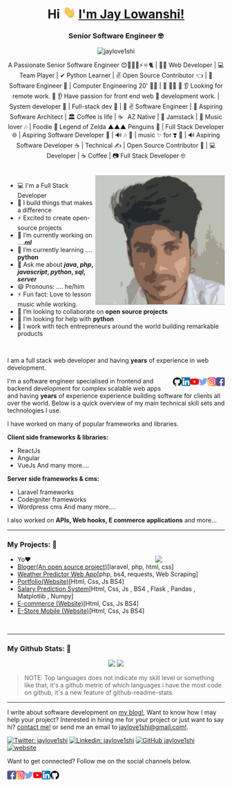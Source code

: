 <h1 align="center">
	Hi 
	<img src="https://raw.githubusercontent.com/jaylove1shi/jaylove1shi/main/hi.gif" width="30px">
	<a href="//jaylove1shi.com"> I'm Jay Lowanshi! </a> 
</h1>

<h3 align="center">Senior Software Engineer 🤓 </h3>

<p align="center"> 
	<img src='https://komarev.com/ghpvc/?username=jaylove1shi' alt='jaylove1shi'/>
</p>

<p align="center">
	A Passionate Senior Software Engineer 😊👨🏻‍💻⚡⚛️🐈 | 👨‍💻 Web Developer | 💻 Team Player | ✔ Python Learner | ✌ Open Source Contributor 👈 | 🧐 Software Engineer 🤘 |  Computer Engineering 20' 👨‍🎓 | 👊 👨‍💻 👀 👂 Looking for remote work. 👀 👂 Have passion for front end web 🌠 development work. | System developer 🤖 | Full-stack dev 🚀 | 🎉 ✌️ Software Engineer | 🚀 Aspiring Software Architect | 🏛 Coffee is life | ☕️⠀AZ Native | 🌵 Jamstack | 🥑 Music lover 🎶 | Foodie 🍜 Legend of Zelda ▲▲▲ Penguins 🐧 | Full Stack Developer 🌐 | Aspiring Software Developer 👾 | 🔊  🎶 🐨 |  music ✨ for ❣️ 🤖 |  🔊 Aspiring Software Developer ☕ | Technical ✍ | Open Source Contributor 🖤 | 💻 Developer | ☕️ Coffee |  📷 Full Stack Developer 🤓
</p>

<br>

<img align="right" width="300" height="300" alt="Profile" src="https://raw.githubusercontent.com/jaylove1shi/jaylove1shi/main/profile.jpg" />

- 💻 I'm a Full Stack Developer
- 🔭 I build things that makes a difference
- ⚡ Excited to create open-source projects
- 🔭 I’m currently working on ....***ml***
- 🌱 I’m currently learning .... **python**
- 💬 Ask me about ***java*, *php*, *javascript*, *python*, *sql*, *server***
- 😄 Pronouns: .... he/him
- ⚡ Fun fact: Love to lesson music while working.
- 👯 I’m looking to collaborate on **open source projects**
- 🤔 I’m looking for help with  **python**
- 💜 I work with tech entrepreneurs around the world building remarkable products

<br>

I am a full stack web developer and having **years**  of experience in web development.

<div class="text-right">
<a href="https://www.facebook.com/jaylove1shi">
	<img align="right" alt="Jay's Facebook" width="20px" src="https://raw.githubusercontent.com/jaylove1shi/jaylove1shi/main/fb.svg" />
</a>
<a href="https://www.instagram.com/jaylove1shi/">
	<img align="right" alt="Jay's Instagram" width="20px" src="https://raw.githubusercontent.com/jaylove1shi/jaylove1shi/main/insta.svg" />
</a>
<a href="https://twitter.com/jaylove1shi">
	<img align="right" alt="Jay's Twitter" width="20px" src="https://raw.githubusercontent.com/jaylove1shi/jaylove1shi/main/twitter.svg" />
</a>
<a href="https://www.youtube.com/channel/UCQNH2Az50G6Av2_eUyroZuQ">
	<img align="right" alt="Jay's Youtube" width="20px" src="https://raw.githubusercontent.com/jaylove1shi/jaylove1shi/main/youtube.svg" />
</a>
<a href="https://www.linkedin.com/in/jaylove1shi">
	<img align="right" alt="Jay's Linkdein" width="20px" src="https://raw.githubusercontent.com/jaylove1shi/jaylove1shi/main/linkedin.svg" /> 
</a>
<a href="https://github.com/jaylove1shi">
	<img align="right" alt="Jay's Github" width="20px" src="https://raw.githubusercontent.com/jaylove1shi/jaylove1shi/main/github.svg" />
</a>
</div>

I'm a software engineer specialised in frontend and backend development for complex scalable web apps and having **years** of experience experience building software for clients all over the world. Below is a quick overview of my main technical skill sets and technologies I use.

I have worked on many of popular frameworks and libraries.

**Client side frameworks & libraries:**
- ReactJs
- Angular
- VueJs And many more....

**Server side frameworks & cms:**
- Laravel frameworks
- Codeigniter frameworks
- Wordpress cms And many more....

I also worked on **APIs, Web hooks, E commerce applications** and more...
<br>
<hr/>


### My Projects: 🖤
<img align="right" src="https://raw.githubusercontent.com/jaylove1shi/jaylove1shi/main/dev.gif" width="32%"/>

- Yo❤️
- [Bloger(An open source project)](https://github.com/)[laravel, php, html, css]
- [Weather Predictor Web App](https://github.com/)[php, bs4, requests, Web Scraping]
- [Portfolio(Website)](https://github.com)[Html, Css, Js BS4]
- [Salary Prediction System](https://github.com/)[Html, Css, Js , BS4 , Flask , Pandas , Matplotlib , Numpy]
- [E-commerce (Website)](https://github.com)[Html, Css, Js BS4]
- [E-Store Mobile (Website)](https://github.com)[Html, Css, Js BS4]
<br>
<hr/>


### My Github Stats: 🖤
<p align="center"> 
	<img  height="150" src="https://github-readme-stats.vercel.app/api?username=jaylove1shi&show_icons=true&hide_border=true">	
	<img height="150" src="https://github-readme-stats.vercel.app/api/top-langs/?username=anuraghazra&layout=compact"/>
</p>

>NOTE: Top languages does not indicate my skill level or something like that, it's a github metric of which languages i have the most code on github, it's a new feature of github-readme-stats.

<hr/>


I write about software development on [my blog!](https://www.jaylove1shi.com), Want to know how I may help your project? Interested in hiring me for your project or just want to say hi? [contact me!](https://www.jaylove1shi.com/contact-me) or send me an email to [jaylove1shi@gmail.com!](mailto:jaylove1shi@gmail.com).

[![Twitter: jaylove1shi](https://img.shields.io/twitter/follow/jaylove1shi?style=social)](https://twitter.com/jaylove1shi)
[![Linkedin: jaylove1shi](https://img.shields.io/badge/-jaylove1shi-blue?style=flat-square&logo=Linkedin&logoColor=white&link=https://www.linkedin.com/in/jaylove1shi/)](https://www.linkedin.com/in/jaylove1shi/)
[![GitHub jaylove1shi](https://img.shields.io/github/followers/jaylove1shi?label=follow&style=social)](https://github.com/jaylove1shi)
[![website](https://img.shields.io/badge/Blog-jaylove1shi.com-2648ff?style=flat-square&logo=google-chrome)](https://www.jaylove1shi.com)

Want to get connected? Follow me on the social channels below.

<p>
<a href="https://www.facebook.com/jaylove1shi">
	<img align="left" alt="Jay's Facebook" width="20px" src="https://raw.githubusercontent.com/jaylove1shi/jaylove1shi/main/fb.svg" />
</a>
<a href="https://www.instagram.com/jaylove1shi/">
	<img align="left" alt="Jay's Instagram" width="20px" src="https://raw.githubusercontent.com/jaylove1shi/jaylove1shi/main/insta.svg" />
</a>
<a href="https://twitter.com/jaylove1shi">
	<img align="left" alt="Jay's Twitter" width="20px" src="https://raw.githubusercontent.com/jaylove1shi/jaylove1shi/main/twitter.svg" />
</a>
<a href="https://www.youtube.com/channel/UCQNH2Az50G6Av2_eUyroZuQ">
	<img align="left" alt="Jay's Youtube" width="20px" src="https://raw.githubusercontent.com/jaylove1shi/jaylove1shi/main/youtube.svg" />
</a>
<a href="https://www.linkedin.com/in/jaylove1shi">
	<img align="left" alt="Jay's Linkdein" width="20px" src="https://raw.githubusercontent.com/jaylove1shi/jaylove1shi/main/linkedin.svg" /> 
</a>
<a href="https://github.com/jaylove1shi">
	<img align="left" alt="Jay's Github" width="20px" src="https://raw.githubusercontent.com/jaylove1shi/jaylove1shi/main/github.svg" />
</a>
</p>

<br>

<!--
**jaylove1shi/jaylove1shi** is a ✨ _special_ ✨ repository because its `README.md` (this file) appears on your GitHub profile.
[![Website Badge](https://img.shields.io/badge/-crumet-47CCCC?style=flat&logo=Google-Chrome&logoColor=white&link=https://jaylove1nshi)](https://jaylove1nshi.com)
[![Linkedin Badge](https://img.shields.io/badge/-jaylove1shi-blue?style=flat&logo=Linkedin&logoColor=white&link=https://www.linkedin.com/in/jaylove1shi/)](https://www.linkedin.com/in/jaylove1shi/)
[![Twitter Badge](https://img.shields.io/badge/-@jaylove1shi-1ca0f1?style=flat&labelColor=1ca0f1&logo=twitter&logoColor=white&link=https://twitter.com/jaylove1shi)](https://twitter.com/jaylove1shi)
[![Instagram Badge](https://img.shields.io/badge/-@jaylove1shi-purple?style=flat&logo=instagram&logoColor=white&link=https://instagram.com/jaylove1shi/)](https://instagram.com/jaylove1shi)
[![Gmail Badge](https://img.shields.io/badge/-jaylove1shi-c14438?style=flat&logo=Gmail&logoColor=white&link=mailto:jaylove1shi@gmail.com)](mailto:jaylove1shi@gmail.com)

Here are some ideas to get you started:

- 🔭 I’m currently working on ...
- 🌱 I’m currently learning ...
- 👯 I’m looking to collaborate on ...
- 🤔 I’m looking for help with ...
- 💬 Ask me about ...
- 📫 How to reach me: ...
- 😄 Pronouns: ...
- ⚡ Fun fact: ...
-->
